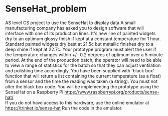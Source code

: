 # SenseHat_problem
AS level CS project to use the SenseHat to display data
A small manufacturing company has asked you to design software that will interface with one of its production lines. 
It's new line of painted widgets dry to an optimum glossy finish if kept at a constant temperature for 1 hour.
Standard painted widgets dry best at 21.5c but metallic finishes dry to a deep shine if kept at 22.7c. 
Your prototype program must alert the user if the temperature changes within +/- 0.2 degrees of optimum over a 5 minute period. 
At the end of the production batch, the operator will need to be able to view a range of statistics for the batch so that they can 
adjust ventilation and polishing time accordingly. 
You have been supplied with 'black box' function that will return a list containing the current temperature (as a float) 
from a sensor and the time the reading was taken (a string). You must not alter the black box code. 
You will be implementing the prototype using the SenseHat on a Raspberry Pi  https://www.raspberrypi.org/products/sense-hat/  
If you do not have access to this hardware, use the online emulator at 
https://trinket.io/sense-hat Run the code in the emulator. 
